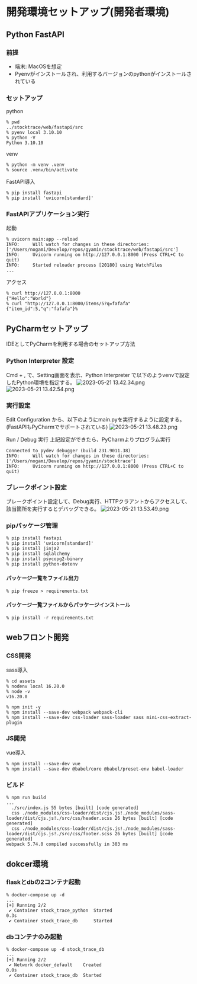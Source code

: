 # 開発環境セットアップ(開発者環境)

## Python FastAPI

### 前提
- 端末: MacOSを想定
- Pyenvがインストールされ、利用するバージョンのpythonがインストールされている

### セットアップ

python
```
% pwd
../stocktrace/web/fastapi/src
% pyenv local 3.10.10
% python -V
Python 3.10.10
```

venv
```
% python -m venv .venv
% source .venv/bin/activate
```

FastAPI導入
```
% pip install fastapi
% pip install 'uvicorn[standard]'
```

### FastAPIアプリケーション実行
起動
```
% uvicorn main:app --reload
INFO:     Will watch for changes in these directories: ['/Users/nogami/Develop/repos/gyamin/stocktrace/web/fastapi/src']
INFO:     Uvicorn running on http://127.0.0.1:8000 (Press CTRL+C to quit)
INFO:     Started reloader process [20180] using WatchFiles
...
```

アクセス
```
% curl http://127.0.0.1:8000                   
{"Hello":"World"}
% curl "http://127.0.0.1:8000/items/5?q=fafafa"
{"item_id":5,"q":"fafafa"}%
```


## PyCharmセットアップ
IDEとしてPyCharmを利用する場合のセットアップ方法

### Python Interpreter 設定
Cmd + , で、Setting画面を表示、Python Interpreter で以下のようvenvで設定したPython環境を指定する。
![2023-05-21 13.42.34.png](img%2F2023-05-21%2013.42.34.png)
![2023-05-21 13.42.54.png](img%2F2023-05-21%2013.42.54.png)


### 実行設定
Edit Configuration から、以下のようにmain.pyを実行するように設定する。
(FastAPIもPyCharmでサポートされている)
![2023-05-21 13.48.23.png](img%2F2023-05-21%2013.48.23.png)

Run / Debug 実行
上記設定ができたら、PyCharmよりプログラム実行
```..repos/gyamin/stocktrace/web/fastapi/src/.venv/bin/python /Users/nogami/Library/Application Support/JetBrains/Toolbox/apps/PyCharm-P/ch-0/231.9011.38/PyCharm.app/Contents/plugins/python/helpers/pydev/pydevd.py --module --multiprocess --qt-support=auto --client 127.0.0.1 --port 62338 --file uvicorn web.fastapi.src.main:app --reload 
Connected to pydev debugger (build 231.9011.38)
INFO:     Will watch for changes in these directories: ['/Users/nogami/Develop/repos/gyamin/stocktrace']
INFO:     Uvicorn running on http://127.0.0.1:8000 (Press CTRL+C to quit)
```

### ブレークポイント設定
ブレークポイント設定して、Debug実行、HTTPクラアントからアクセスして、該当箇所を実行するとデバッグできる。
![2023-05-21 13.53.49.png](img%2F2023-05-21%2013.53.49.png)



### pipパッケージ管理


```
% pip install fastapi
% pip install 'uvicorn[standard]'
% pip install jinja2
% pip install sqlalchemy
% pip install psycopg2-binary
% pip install python-dotenv  
```

#### パッケージ一覧をファイル出力
```
% pip freeze > requirements.txt
```

#### パッケージ一覧ファイルからパッケージインストール
```
% pip install -r requirements.txt
```

## webフロント開発

### CSS開発
sass導入
```
% cd assets
% nodenv local 16.20.0
% node -v
v16.20.0

% npm init -y 
% npm install --save-dev webpack webpack-cli
% npm install --save-dev css-loader sass-loader sass mini-css-extract-plugin
```

### JS開発
vue導入
```
% npm install --save-dev vue
% npm install --save-dev @babel/core @babel/preset-env babel-loader
```


### ビルド
```
% npm run build
...
  ./src/index.js 55 bytes [built] [code generated]
  css ./node_modules/css-loader/dist/cjs.js!./node_modules/sass-loader/dist/cjs.js!./src/css/header.scss 26 bytes [built] [code generated]
  css ./node_modules/css-loader/dist/cjs.js!./node_modules/sass-loader/dist/cjs.js!./src/css/footer.scss 26 bytes [built] [code generated]
webpack 5.74.0 compiled successfully in 303 ms
```

## dokcer環境

### flaskとdbの2コンテナ起動
```
% docker-compose up -d  
...
[+] Running 2/2
 ✔ Container stock_trace_python  Started                                                                                                                                                                                        0.3s 
 ✔ Container stock_trace_db      Started   
```

### dbコンテナのみ起動
```
% docker-compose up -d stock_trace_db
...
[+] Running 2/2
 ✔ Network docker_default    Created                                                                                                                                                                                            0.0s 
 ✔ Container stock_trace_db  Started   
```